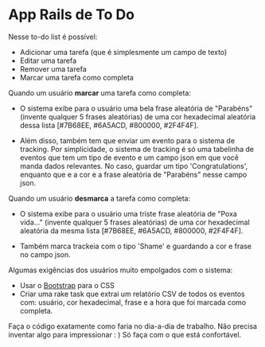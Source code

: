 # App Rails de To Do

Nesse to-do list é possível:
* Adicionar uma tarefa (que é simplesmente um campo de texto)
* Editar uma tarefa
* Remover uma tarefa
* Marcar uma tarefa como completa

Quando um usuário **marcar** uma tarefa como completa:
* O sistema exibe para o usuário uma bela frase aleatória de "Parabéns" (invente qualquer 5 frases aleatórias) de uma cor hexadecimal aleatória dessa lista [#7B68EE, #6A5ACD, #800000, #2F4F4F].

* Além disso, também tem que enviar um evento para o sistema de tracking. Por simplicidade, o sistema de tracking é só uma tabelinha de eventos que tem um tipo de evento e um campo json em que você manda dados relevantes. No caso, guardar um tipo 'Congratulations', enquanto que e a cor e a frase aleatória de "Parabéns" nesse campo json.

Quando um usuário **desmarca** a tarefa como completa:
* O sistema exibe para o usuário uma triste frase aleatória de "Poxa vida..." (invente qualquer 5 frases aleatórias) de uma cor hexadecimal aleatória da mesma lista [#7B68EE, #6A5ACD, #800000, #2F4F4F].

* Também marca trackeia com o tipo 'Shame' e guardando a cor e frase no campo json.

Algumas exigências dos usuários muito empolgados com o sistema:
* Usar o [Bootstrap](https://getbootstrap.com/) para o CSS
* Criar uma rake task que extrai um relatório CSV de todos os eventos com: usuário, cor hexadecimal, frase e a hora que foi marcada como completa.

Faça o código exatamente como faria no dia-a-dia de trabalho. Não precisa inventar algo para impressionar : ) Só faça com o que está confortável.
